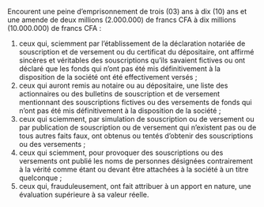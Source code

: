 Encourent une peine d’emprisonnement de trois (03) ans à dix (10) ans et une amende de deux millions (2.000.000) de francs CFA à dix millions (10.000.000) de francs CFA :
1. ceux qui, sciemment par l’établissement de la déclaration notariée de souscription et de versement ou du certificat du dépositaire, ont affirmé sincères et véritables des souscriptions qu’ils savaient fictives ou ont déclaré que les fonds qui n’ont pas été mis définitivement à la disposition de la société ont été effectivement versés ;
2. ceux qui auront remis au notaire ou au dépositaire, une liste des actionnaires ou des bulletins de souscription et de versement mentionnant des souscriptions fictives ou des versements de fonds qui n’ont pas été mis définitivement à la disposition de la société ;
3. ceux qui sciemment, par simulation de souscription ou de versement ou par publication de souscription ou de versement qui n’existent pas ou de tous autres faits faux, ont obtenus ou tentés d’obtenir des souscriptions ou des versements ;
4. ceux qui sciemment, pour provoquer des souscriptions ou des versements ont publié les noms de personnes désignées contrairement à la vérité comme étant ou devant être attachées à la société à un titre quelconque ;
5. ceux qui, frauduleusement, ont fait attribuer à un apport en nature, une évaluation supérieure à sa valeur réelle.